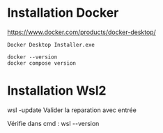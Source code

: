 # Installation Docker

  https://www.docker.com/products/docker-desktop/
  
    Docker Desktop Installer.exe

    docker --version
    docker compose version

# Installation Wsl2

  wsl -update
    Valider la reparation avec entrée

  Vérifie dans cmd :
    wsl --version
  
